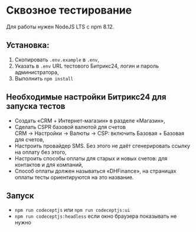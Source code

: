 # Сквозное тестирование

Для работы нужен NodeJS LTS с npm 8.12.

## Установка:

1. Скопировать `.env.example` в `.env`,
2. Указать в `.env` URL тестового Битрикс24, логин и пароль администратора,
3. Выполнить `npm install`

## Необходимые настройки Битрикс24 для запуска тестов

- Создать «CRM + Интернет-магазин» в разделе «Магазин»,
- Сделать CSPR базовой валютой для счетов  
  CRM → Настройки → Валюты → CSP: включить Базовая + Базовая для счетов,
- Настроить провайдер SMS. Без этого не даёт сгенерировать ссылку на оплату без этого,
- Настроить способы оплаты для старых и новых счетов: для контактов и для компаний,
- Способ оплаты должен называться «DHFinance», на страницах оплаты тесты ориентируются на это название.

## Запуск

- `npm run codeceptjs` или `npm run codeceptjs:ui`
- `npm run codeceptjs:headless` если окно браузера показывать не нужно
